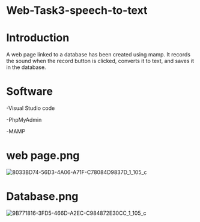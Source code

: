 # Web-Task3-speech-to-text
# Introduction 
A web page linked to a database has been created using mamp. ​​It records the sound when the record button is clicked, converts it to text, and saves it in the database.
# Software 
-Visual Studio code

-PhpMyAdmin

-MAMP

# web page.png
![8033BD74-56D3-4A06-A71F-C78084D9837D_1_105_c](https://github.com/user-attachments/assets/dc144c74-8607-424f-9293-833c849e8d29)
# Database.png
![9B771816-3FD5-466D-A2EC-C984872E30CC_1_105_c](https://github.com/user-attachments/assets/cfab00cf-e0ef-4525-8c27-99bd825716df)

